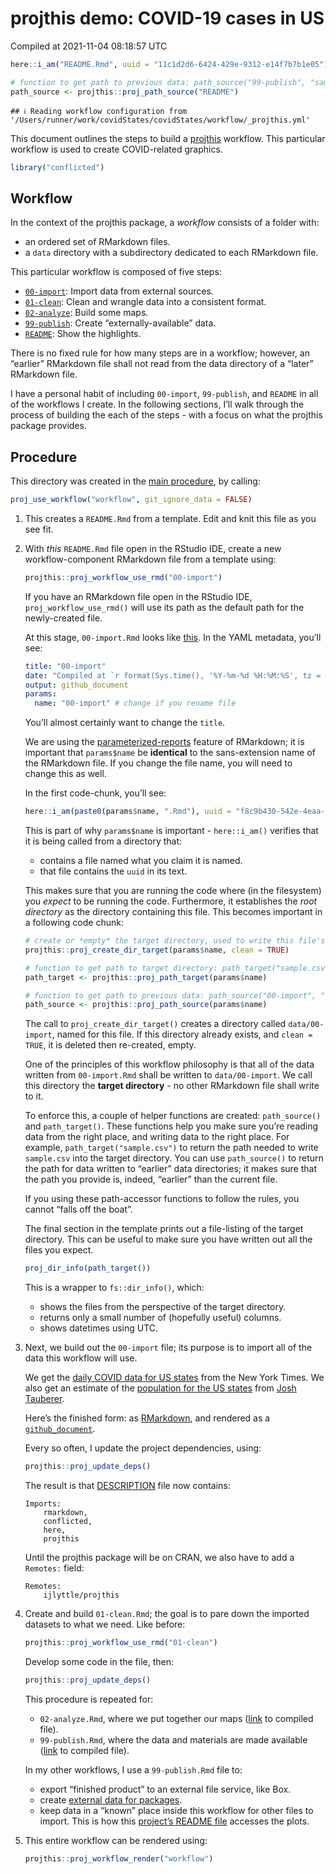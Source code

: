 projthis demo: COVID-19 cases in US
================
Compiled at 2021-11-04 08:18:57 UTC

``` r
here::i_am("README.Rmd", uuid = "11c1d2d6-6424-429e-9312-e14f7b7b1e05")

# function to get path to previous data: path_source("99-publish", "sample.csv")
path_source <- projthis::proj_path_source("README")
```

    ## ℹ Reading workflow configuration from '/Users/runner/work/covidStates/covidStates/workflow/_projthis.yml'

This document outlines the steps to build a
[projthis](https://ijlyttle.github.io/projthis/) workflow. This
particular workflow is used to create COVID-related graphics.

``` r
library("conflicted")
```

## Workflow

In the context of the projthis package, a *workflow* consists of a
folder with:

  - an ordered set of RMarkdown files.
  - a `data` directory with a subdirectory dedicated to each RMarkdown
    file.

This particular workflow is composed of five steps:

  - [`00-import`](00-import.md): Import data from external sources.
  - [`01-clean`](01-clean.md): Clean and wrangle data into a consistent
    format.
  - [`02-analyze`](02-analyze.md): Build some maps.
  - [`99-publish`](99-publish.md): Create “externally-available” data.
  - [`README`](README.md): Show the highlights.

There is no fixed rule for how many steps are in a workflow; however, an
“earlier” RMarkdown file shall not read from the data directory of a
“later” RMarkdown file.

I have a personal habit of including `00-import`, `99-publish`, and
`README` in all of the workflows I create. In the following sections,
I’ll walk through the process of building the each of the steps - with
a focus on what the projthis package provides.

## Procedure

This directory was created in the [main procedure](../README.md), by
calling:

``` r
proj_use_workflow("workflow", git_ignore_data = FALSE)
```

1.  This creates a `README.Rmd` from a template. Edit and knit this file
    as you see fit.

2.  With *this* `README.Rmd` file open in the RStudio IDE, create a new
    workflow-component RMarkdown file from a template using:
    
    ``` r
    projthis::proj_workflow_use_rmd("00-import")
    ```
    
    If you have an RMarkdown file open in the RStudio IDE,
    `proj_workflow_use_rmd()` will use its path as the default path for
    the newly-created file.
    
    At this stage, `00-import.Rmd` looks like
    [this](https://github.com/ijlyttle/covidStates/blob/create-import/workflow/00-import.Rmd).
    In the YAML metadata, you’ll see:
    
    ``` yaml
    title: "00-import"
    date: "Compiled at `r format(Sys.time(), '%Y-%m-%d %H:%M:%S', tz = 'UTC')` UTC"
    output: github_document
    params:
      name: "00-import" # change if you rename file
    ```
    
    You’ll almost certainly want to change the `title`.
    
    We are using the
    [parameterized-reports](https://bookdown.org/yihui/rmarkdown/parameterized-reports.html)
    feature of RMarkdown; it is important that `params$name` be
    **identical** to the sans-extension name of the RMarkdown file. If
    you change the file name, you will need to change this as well.
    
    In the first code-chunk, you’ll see:
    
    ``` r
    here::i_am(paste0(params$name, ".Rmd"), uuid = "f8c9b430-542e-4eaa-b315-bad86866aa06")
    ```
    
    This is part of why `params$name` is important - `here::i_am()`
    verifies that it is being called from a directory that:
    
      - contains a file named what you claim it is named.
      - that file contains the `uuid` in its text.
    
    This makes sure that you are running the code where (in the
    filesystem) you *expect* to be running the code. Furthermore, it
    establishes the *root directory* as the directory containing this
    file. This becomes important in a following code chunk:
    
    ``` r
    # create or *empty* the target directory, used to write this file's data: 
    projthis::proj_create_dir_target(params$name, clean = TRUE)
    
    # function to get path to target directory: path_target("sample.csv")
    path_target <- projthis::proj_path_target(params$name)
    
    # function to get path to previous data: path_source("00-import", "sample.csv")
    path_source <- projthis::proj_path_source(params$name)
    ```
    
    The call to `proj_create_dir_target()` creates a directory called
    `data/00-import`, named for this file. If this directory already
    exists, and `clean = TRUE`, it is deleted then re-created, empty.
    
    One of the principles of this workflow philosophy is that all of the
    data written from `00-import.Rmd` shall be written to
    `data/00-import`. We call this directory the **target directory** -
    no other RMarkdown file shall write to it.
    
    To enforce this, a couple of helper functions are created:
    `path_source()` and `path_target()`. These functions help you make
    sure you’re reading data from the right place, and writing data to
    the right place. For example, `path_target("sample.csv")` to return
    the path needed to write `sample.csv` into the target directory. You
    can use `path_source()` to return the path for data written to
    “earlier” data directories; it makes sure that the path you
    provide is, indeed, “earlier” than the current file.
    
    If you using these path-accessor functions to follow the rules, you
    cannot “falls off the boat”.
    
    The final section in the template prints out a file-listing of the
    target directory. This can be useful to make sure you have written
    out all the files you expect.
    
    ``` r
    proj_dir_info(path_target())
    ```
    
    This is a wrapper to `fs::dir_info()`, which:
    
      - shows the files from the perspective of the target directory.
      - returns only a small number of (hopefully useful) columns.
      - shows datetimes using UTC.

3.  Next, we build out the `00-import` file; its purpose is to import
    all of the data this workflow will use.
    
    We get the [daily COVID data for US
    states](https://github.com/nytimes/covid-19-data/blob/master/us-states.csv)
    from the New York Times. We also get an estimate of the [population
    for the US
    states](https://github.com/JoshData/historical-state-population-csv/blob/primary/historical_state_population_by_year.csv)
    from [Josh Tauberer](https://github.com/JoshData).
    
    Here’s the finished form: as
    [RMarkdown](https://github.com/ijlyttle/covidStates/blob/main/workflow/00-import.Rmd),
    and rendered as a
    [`github_document`](https://github.com/ijlyttle/covidStates/blob/main/workflow/00-import.md).
    
    Every so often, I update the project dependencies, using:
    
    ``` r
    projthis::proj_update_deps()
    ```
    
    The result is that
    [DESCRIPTION](https://github.com/ijlyttle/covidStates/blob/main/DESCRIPTION)
    file now contains:
    
        Imports: 
            rmarkdown,
            conflicted,
            here,
            projthis
    
    Until the projthis package will be on CRAN, we also have to add a
    `Remotes:` field:
    
        Remotes:
            ijlyttle/projthis

4.  Create and build `01-clean.Rmd`; the goal is to pare down the
    imported datasets to what we need. Like before:
    
    ``` r
    projthis::proj_workflow_use_rmd("01-clean")
    ```
    
    Develop some code in the file, then:
    
    ``` r
    projthis::proj_update_deps()
    ```
    
    This procedure is repeated for:
    
      - `02-analyze.Rmd`, where we put together our maps
        ([link](https://github.com/ijlyttle/covidStates/blob/workflow-analyze/workflow/02-analyze.md)
        to compiled file).
      - `99-publish.Rmd`, where the data and materials are made
        available
        ([link](https://github.com/ijlyttle/covidStates/blob/workflow-publish/workflow/99-publish.md)
        to compiled file).
    
    In my other workflows, I use a `99-publish.Rmd` file to:
    
      - export “finished product” to an external file service, like Box.
      - create [external data for
        packages](https://r-pkgs.org/data.html).
      - keep data in a “known” place inside this workflow for other
        files to import. This is how this [project’s README
        file](https://raw.githubusercontent.com/ijlyttle/covidStates/master/README.md)
        accesses the plots.

5.  This entire workflow can be rendered using:
    
    ``` r
    projthis::proj_workflow_render("workflow")
    ```
